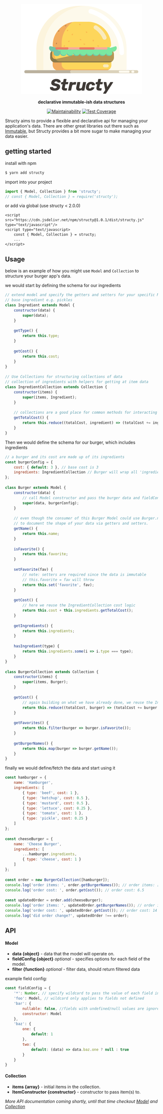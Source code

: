 <div align="center" markdown="1">

![Structy](https://github.com/andrewgrewell/structy/blob/master/logo.png)

**declarative immutable-ish data structures**

[![Maintainability](https://api.codeclimate.com/v1/badges/ba444709dbfd44f895f6/maintainability)](https://codeclimate.com/github/andrewgrewell/structy/maintainability)
[![Test Coverage](https://api.codeclimate.com/v1/badges/ba444709dbfd44f895f6/test_coverage)](https://codeclimate.com/github/andrewgrewell/structy/test_coverage)

</div>

Structy aims to provide a flexible and declarative api for managing your application's data. There are other great
libraries out there such as [Immutable](https://facebook.github.io/immutable-js/), but Structy provides a bit more sugar
to make managing your data easier. 

getting started
---
install with npm
```javascript
$ yarn add structy
```

import into your project
```javascript
import { Model, Collection } from 'structy';
// const { Model, Collection } = require('structy');
```


or add via global (use structy < 2.0.0)
```
<script src="https://cdn.jsdelivr.net/npm/structy@1.0.1/dist/structy.js" type="text/javascript"/>
<script type="text/javascript>
    const { Model, Collection } = structy;
    ...
</script>
```

Usage
---
below is an example of how you might use `Model` and `Collection` to structure your burger app's data.


we would start by defining the schema for our ingredients
```javascript
// extend model and specify the getters and setters for your specific Model
// base ingredient e.g. pickles
class Ingredient extends Model {
    constructor(data) {
        super(data);
    }

    getType() {
        return this.type;
    }

    getCost() {
        return this.cost;
    }
}

// Use Collections for structuring collections of data
// collection of ingredients with helpers for getting at item data
class IngredientCollection extends Collection {
    constructor(items) {
        super(items, Ingredient);
    }

    // collections are a good place for common methods for interacting with the data
    getTotalCost() {
        return this.reduce((totalCost, ingredient) => (totalCost += ingredient.getCost()), 0);
    }
}
```

Then we would define the schema for our burger, which includes ingredients
```javascript
// a burger and its cost are made up of its ingredients
const burgerConfig = {
    cost: { default: 3 }, // base cost is 3
    ingredients: IngredientCollection // Burger will wrap all 'ingredient' fields with a IngredientCollection
};

class Burger extends Model {
    constructor(data) {
        // call Model constructor and pass the burger data and fieldConfig
        super(data, burgerConfig);
    }

    // even though the consumer of this Burger Model could use Burger.name, it is better
    // to document the shape of your data via getters and setters.
    getName() {
        return this.name;
    }

    isFavorite() {
        return this.favorite;
    }

    setFavorite(fav) {
        // note: setters are required since the data is immutable
        // this.favorite = fav will throw
        return this.set('favorite', fav);
    }

    getCost() {
        // here we reuse the IngredientCollection cost logic
        return this.cost + this.ingredients.getTotalCost();
    }

    getIngredients() {
        return this.ingredients;
    }

    hasIngredient(type) {
        return this.ingredients.some(i => i.type === type);
    }
}

class BurgerCollection extends Collection {
    constructor(items) {
        super(items, Burger);
    }

    getCost() {
        // again building on what we have already done, we reuse the IngredientCollection and Burger cost logic
        return this.reduce((totalCost, burger) => (totalCost += burger.getCost()), 0);
    }

    getFavorites() {
        return this.filter(burger => burger.isFavorite());
    }

    getBurgerNames() {
        return this.map(burger => burger.getName());
    }
}
```

finally we would define/fetch the data and start using it
```javascript
const hamburger = {
    name: 'Hamburger',
    ingredients: [
        { type: 'beef', cost: 1 },
        { type: 'ketchup', cost: 0.5 },
        { type: 'mustard', cost: 0.5 },
        { type: 'lettuce', cost: 0.25 },
        { type: 'tomato', cost: 1 },
        { type: 'pickle', cost: 0.25 }
    ]
};

const cheeseBurger = {
    name: 'Cheese Burger',
    ingredients: [
        ...hamburger.ingredients,
        { type: 'cheese', cost: 1 }
    ]
};

const order = new BurgerCollection([hamburger]);
console.log('order items: ', order.getBurgerNames()); // order items: ['Hamburger']
console.log('order cost: ', order.getCost()); // order cost: 6.5

const updatedOrder = order.add(cheeseBurger);
console.log('order items: ', updatedOrder.getBurgerNames()); // order items: ['Hamburger', 'Cheese Burger']
console.log('order cost: ', updatedOrder.getCost()); // order cost: 14
console.log('did order change?', updatedOrder !== order);
```

API
---
#### **Model**
- **data {object}** - data that the model will operate on.
- **fieldConfig {object}** *optional* - specifies options for each field of the model.
- **filter {function}** *optional* - filter data, should return filtered data 

example field config:
```javascript
const fieldConfig = {
    '*': Number, // specify wildcard to pass the value of each field in data to Number constructor
    'foo': Model, // wildcard only applies to fields not defined
    'bar': {
        nullable: false, //fields with undefined/null values are ignored by default
        constructor: Model
    },
    'baz': {
        one: {
            default: 1
        },
        two: {
            default: (data) => data.baz.one ? null : true
        }
    }
}
```

#### **Collection**
- **items {array}** - initial items in the collection.
- **ItemConstructor {constructor}** - constructor to pass item(s) to.

*More API documentation coming shortly, until that time checkout [Model](https://github.com/andrewgrewell/structy/blob/master/src/Model.js) and [Collection](https://github.com/andrewgrewell/structy/blob/master/src/Collection.js)*
